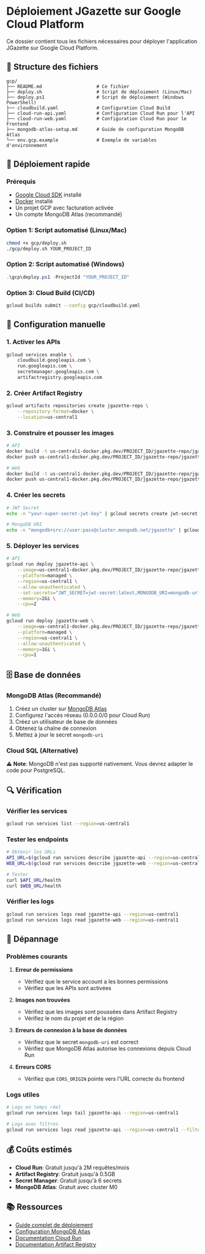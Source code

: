 # Déploiement JGazette sur Google Cloud Platform

Ce dossier contient tous les fichiers nécessaires pour déployer l'application JGazette sur Google Cloud Platform.

## 📁 Structure des fichiers

```
gcp/
├── README.md                    # Ce fichier
├── deploy.sh                    # Script de déploiement (Linux/Mac)
├── deploy.ps1                   # Script de déploiement (Windows PowerShell)
├── cloudbuild.yaml              # Configuration Cloud Build
├── cloud-run-api.yaml           # Configuration Cloud Run pour l'API
├── cloud-run-web.yaml           # Configuration Cloud Run pour le Frontend
├── mongodb-atlas-setup.md       # Guide de configuration MongoDB Atlas
└── env.gcp.example              # Exemple de variables d'environnement
```

## 🚀 Déploiement rapide

### Prérequis
- [Google Cloud SDK](https://cloud.google.com/sdk/docs/install) installé
- [Docker](https://docs.docker.com/get-docker/) installé
- Un projet GCP avec facturation activée
- Un compte MongoDB Atlas (recommandé)

### Option 1: Script automatisé (Linux/Mac)
```bash
chmod +x gcp/deploy.sh
./gcp/deploy.sh YOUR_PROJECT_ID
```

### Option 2: Script automatisé (Windows)
```powershell
.\gcp\deploy.ps1 -ProjectId "YOUR_PROJECT_ID"
```

### Option 3: Cloud Build (CI/CD)
```bash
gcloud builds submit --config gcp/cloudbuild.yaml
```

## 🔧 Configuration manuelle

### 1. Activer les APIs
```bash
gcloud services enable \
    cloudbuild.googleapis.com \
    run.googleapis.com \
    secretmanager.googleapis.com \
    artifactregistry.googleapis.com
```

### 2. Créer Artifact Registry
```bash
gcloud artifacts repositories create jgazette-repo \
    --repository-format=docker \
    --location=us-central1
```

### 3. Construire et pousser les images
```bash
# API
docker build -t us-central1-docker.pkg.dev/PROJECT_ID/jgazette-repo/jgazette-api:latest ./api
docker push us-central1-docker.pkg.dev/PROJECT_ID/jgazette-repo/jgazette-api:latest

# Web
docker build -t us-central1-docker.pkg.dev/PROJECT_ID/jgazette-repo/jgazette-web:latest ./web
docker push us-central1-docker.pkg.dev/PROJECT_ID/jgazette-repo/jgazette-web:latest
```

### 4. Créer les secrets
```bash
# JWT Secret
echo -n "your-super-secret-jwt-key" | gcloud secrets create jwt-secret --data-file=-

# MongoDB URI
echo -n "mongodb+srv://user:pass@cluster.mongodb.net/jgazette" | gcloud secrets create mongodb-uri --data-file=-
```

### 5. Déployer les services
```bash
# API
gcloud run deploy jgazette-api \
    --image=us-central1-docker.pkg.dev/PROJECT_ID/jgazette-repo/jgazette-api:latest \
    --platform=managed \
    --region=us-central1 \
    --allow-unauthenticated \
    --set-secrets="JWT_SECRET=jwt-secret:latest,MONGODB_URI=mongodb-uri:latest" \
    --memory=2Gi \
    --cpu=2

# Web
gcloud run deploy jgazette-web \
    --image=us-central1-docker.pkg.dev/PROJECT_ID/jgazette-repo/jgazette-web:latest \
    --platform=managed \
    --region=us-central1 \
    --allow-unauthenticated \
    --memory=1Gi \
    --cpu=1
```

## 🗄️ Base de données

### MongoDB Atlas (Recommandé)
1. Créez un cluster sur [MongoDB Atlas](https://www.mongodb.com/atlas)
2. Configurez l'accès réseau (0.0.0.0/0 pour Cloud Run)
3. Créez un utilisateur de base de données
4. Obtenez la chaîne de connexion
5. Mettez à jour le secret `mongodb-uri`

### Cloud SQL (Alternative)
⚠️ **Note**: MongoDB n'est pas supporté nativement. Vous devrez adapter le code pour PostgreSQL.

## 🔍 Vérification

### Vérifier les services
```bash
gcloud run services list --region=us-central1
```

### Tester les endpoints
```bash
# Obtenir les URLs
API_URL=$(gcloud run services describe jgazette-api --region=us-central1 --format="value(status.url)")
WEB_URL=$(gcloud run services describe jgazette-web --region=us-central1 --format="value(status.url)")

# Tester
curl $API_URL/health
curl $WEB_URL/health
```

### Vérifier les logs
```bash
gcloud run services logs read jgazette-api --region=us-central1
gcloud run services logs read jgazette-web --region=us-central1
```

## 🚨 Dépannage

### Problèmes courants

1. **Erreur de permissions**
   - Vérifiez que le service account a les bonnes permissions
   - Vérifiez que les APIs sont activées

2. **Images non trouvées**
   - Vérifiez que les images sont poussées dans Artifact Registry
   - Vérifiez le nom du projet et de la région

3. **Erreurs de connexion à la base de données**
   - Vérifiez que le secret `mongodb-uri` est correct
   - Vérifiez que MongoDB Atlas autorise les connexions depuis Cloud Run

4. **Erreurs CORS**
   - Vérifiez que `CORS_ORIGIN` pointe vers l'URL correcte du frontend

### Logs utiles
```bash
# Logs en temps réel
gcloud run services logs tail jgazette-api --region=us-central1

# Logs avec filtres
gcloud run services logs read jgazette-api --region=us-central1 --filter="severity>=ERROR"
```

## 💰 Coûts estimés

- **Cloud Run**: Gratuit jusqu'à 2M requêtes/mois
- **Artifact Registry**: Gratuit jusqu'à 0.5GB
- **Secret Manager**: Gratuit jusqu'à 6 secrets
- **MongoDB Atlas**: Gratuit avec cluster M0

## 📚 Ressources

- [Guide complet de déploiement](../GCP_DEPLOYMENT_GUIDE.md)
- [Configuration MongoDB Atlas](mongodb-atlas-setup.md)
- [Documentation Cloud Run](https://cloud.google.com/run/docs)
- [Documentation Artifact Registry](https://cloud.google.com/artifact-registry/docs)
